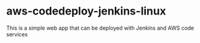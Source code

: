 # aws-codedeploy-jenkins-linux
This is a simple web app that can be deployed with Jenkins and AWS code services
